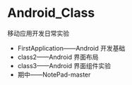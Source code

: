 # Android_Class 

移动应用开发日常实验

- FirstApplication——Android 开发基础
- class2——Android 界面布局
- class3——Android 界面组件实验
- 期中——NotePad-master

